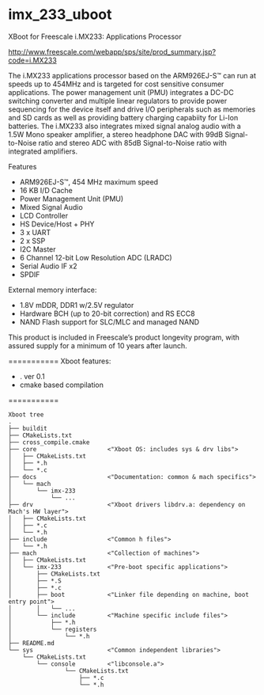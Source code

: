 imx_233_uboot
=============

XBoot for Freescale i.MX233: Applications Processor

http://www.freescale.com/webapp/sps/site/prod_summary.jsp?code=i.MX233

The i.MX233 applications processor based on the ARM926EJ-S™ can run at speeds up to 454MHz and is targeted for cost sensitive consumer applications. The power management unit (PMU) integrates a DC-DC switching converter and multiple linear regulators to provide power sequencing for the device itself and drive I/O peripherals such as memories and SD cards as well as providing battery charging capabiity for Li-Ion batteries. The i.MX233 also integrates mixed signal analog audio with a 1.5W Mono speaker amplifier, a stereo headphone DAC with 99dB Signal-to-Noise ratio and stereo ADC with 85dB Signal-to-Noise ratio with integrated amplifiers. 

Features
- ARM926EJ-S™, 454 MHz maximum speed
- 16 KB I/D Cache
- Power Management Unit (PMU)
- Mixed Signal Audio
- LCD Controller
- HS Device/Host + PHY
- 3 x UART
- 2 x SSP
- I2C Master
- 6 Channel 12-bit Low Resolution ADC (LRADC)
- Serial Audio IF x2
- SPDIF

External memory interface:
- 1.8V mDDR, DDR1 w/2.5V regulator
- Hardware BCH (up to 20-bit correction) and RS ECC8
- NAND Flash support for SLC/MLC and managed NAND

This product is included in Freescale’s product longevity program, with assured supply for a minimum of 10 years after launch.

===========
Xboot features:
- . ver 0.1
- cmake based compilation

===========
```
Xboot tree
. 
├── buildit 
├── CMakeLists.txt 
├── cross_compile.cmake
├── core                    <"Xboot OS: includes sys & drv libs">
│   ├── CMakeLists.txt
│   ├── *.h
│   └── *.c
├── docs                    <"Documentation: common & mach specifics">
│   └── mach
│       └── imx-233
│           └── ...
├── drv                     <"Xboot drivers libdrv.a: dependency on Mach's HW layer">
│   ├── CMakeLists.txt
│   ├── *.c
│   └── *.h
├── include                 <"Common h files">
│   └── *.h
├── mach                    <"Collection of machines">
│   ├── CMakeLists.txt
│   └── imx-233             <"Pre-boot specific applications">
│       ├── CMakeLists.txt
│       ├── *.S
│       ├── *.c
│       ├── boot            <"Linker file depending on machine, boot entry point">
│       │   └── ...
│       └── include         <"Machine specific include files">
│           ├── *.h
│           └── registers
│               └── *.h
├── README.md
└── sys                     <"Common independent libraries">
    └── CMakeLists.txt
        └── console         <"libconsole.a">
                └── CMakeLists.txt
                    ├── *.c
                    └── *.h
```

